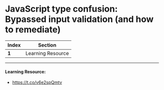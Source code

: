# JavaScript type confusion: Bypassed input validation (and how to remediate)

Index | Section
--- | ---
**1** | Learning Resource

___


#### Learning Resource: 

* https://t.co/v6e2spQmtv